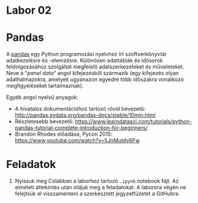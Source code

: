 # Labor 02

# Pandas
A [pandas](https://en.wikipedia.org/wiki/Pandas_(software)) egy Python programozási nyelvhez írt szoftverkönyvtár adatkezelésre és -elemzésre.  Különösen adattáblák és idősorok feldolgozásához szolgáltat megfelelő adatszerkezeteket és műveleteket. Neve a "_panel data_" angol kifejezésből származik (egy kifejezés olyan adathalmazokra, amelyek ugyanazon egyedre több időszakra vonatkozó megfigyeléseket tartalmaznak). 

Egyéb angol nyelvű anyagok:
 * A hivatalos dokumentációhoz tartozó rövid bevezető: http://pandas.pydata.org/pandas-docs/stable/10min.html
 * Részletesebb bevezető: https://www.learndatasci.com/tutorials/python-pandas-tutorial-complete-introduction-for-beginners/
 * Brandon Rhodes előadása, Pycon 2015: https://www.youtube.com/watch?v=5JnMutdy6Fw

# Feladatok 
1. Nyissuk meg  Colabban a laborhoz tartozó `.ipynb` notebook fájt. Az elméleti áttekintés után oldjuk meg a feladatokat. A laboróra végén ne felejtsük el visszamenteni a szerkesztett jegyzetfüzetet a GitHubra.
